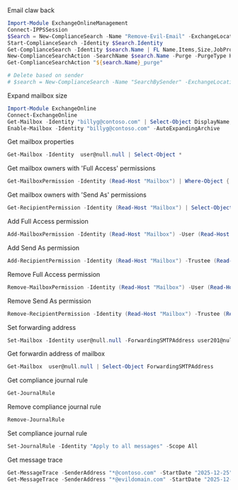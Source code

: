 Email claw back
```powershell
Import-Module ExchangeOnlineManagement
Connect-IPPSSession
$Search = New-ComplianceSearch -Name "Remove-Evil-Email" -ExchangeLocation All -ContentMatchQuery Subject:"Not a phishing email"
Start-ComplianceSearch -Identity $Search.Identity
Get-ComplianceSearch -Identity $search.Name | FL Name,Items,Size,JobProgress,Status
New-ComplianceSearchAction -SearchName $search.Name -Purge -PurgeType HardDelete
Get-ComplianceSearchAction "${search.Name}_purge"

# Delete based on sender
# $search = New-ComplianceSearch -Name "SearchBySender" -ExchangeLocation All -ContentMatchQuery '(From:"dickbagspammer@gmail.com") AND (Subject:"INVOICE #4444")'
```

Expand mailbox size
```powershell
Import-Module ExchangeOnline
Connect-ExchangeOnline
Get-Mailbox -Identity "billyg@contoso.com" | Select-Object DisplayName, AutoExpandingArchiveEnabled
Enable-Mailbox -Identity "billyg@contoso.com" -AutoExpandingArchive
```

Get mailbox properties
```powershell
Get-Mailbox -Identity  user@null.null | Select-Object *
```

Get mailbox owners with 'Full Access' permissions
```powershell
Get-MailboxPermission -Identity (Read-Host "Mailbox") | Where-Object { $_.AccessRights -like "FullAccess" } | Select-Object -ExpandProperty User,Identity, AccessRights 
```

Get mailbox owners with 'Send As' permissions
```powershell
Get-RecipientPermission -Identity (Read-Host "Mailbox") | Select-Object -ExpandProperty Trustee 
```

Add Full Access permission
```powershell
Add-MailboxPermission -Identity (Read-Host "Mailbox") -User (Read-Host "User") -AccessRights FullAccess -InheritanceType All
```

Add Send As permission
```powershell
Add-RecipientPermission -Identity (Read-Host "Mailbox") -Trustee (Read-Host "Trustee") -AccessRights SendAs
```

Remove Full Access permission
```powershell
Remove-MailboxPermission -Identity (Read-Host "Mailbox") -User (Read-Host "User") -AccessRights FullAccess -InheritanceType All
```

Remove Send As permission
```powershell
Remove-RecipientPermission -Identity (Read-Host "Mailbox") -Trustee (Read-Host "Trustee") -AccessRights SendAs
```

Set forwarding address
```powershell
Set-Mailbox -Identity user@null.null -ForwardingSMTPAddress user201@null.null -DeliverToMailboxAndForward $true
```
Get forwardin address of mailbox
```powershell
Get-Mailbox  user@null.null | Select-Object ForwardingSMTPAddress
```

Get compliance journal rule
```powershell
Get-JournalRule
```
Remove compliance journal rule
```powershell
Remove-JournalRule
```

Set compliance journal rule
```powershell
Set-JournalRule -Identity "Apply to all messages" -Scope All
```

Get message trace
```powershell
Get-MessageTrace -SenderAddress "*@contoso.com" -StartDate "2025-12-25" -EndDate "2024-12-20" | Format-Table Timestamp, SenderAddress, RecipientAddress, Subject
Get-MessageTrace -SenderAddress "*@evildomain.com" -StartDate "2025-12-25" -EndDate "2024-12-20" | Export-Csv -Path "message_trace_results.csv" -NoTypeInformation
```